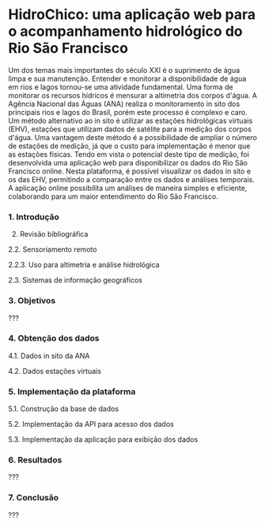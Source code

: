 # HidroChico: uma aplicação web para o acompanhamento hidrológico do Rio São Francisco

Um dos temas mais importantes do século XXI é o suprimento de água limpa e sua manutenção. Entender e monitorar a disponibilidade de água em rios e lagos tornou-se uma atividade fundamental. Uma forma de monitorar os recursos hídricos é mensurar a altimetria dos corpos d'água. A Agência Nacional das Águas (ANA) realiza o monitoramento in sito dos principais rios e lagos do Brasil, porém este processo é complexo e caro. Um método alternativo ao in sito é utilizar as estações hidrológicas virtuais (EHV), estações que utilizam dados de satélite para a medição dos corpos d'água. Uma vantagem deste método é a possibilidade de ampliar o número de estações de medição, já que o custo para implementação é menor que as estações físicas. Tendo em vista o potencial deste tipo de medição, foi desenvolvida uma aplicação web para disponibilizar os dados do Rio São Francisco online. Nesta plataforma, é possível visualizar os dados in sito e os das EHV, permitindo a comparação entre os dados e análises temporais. A aplicação online possibilita um análises de maneira simples e eficiente, colaborando para um maior entendimento do Rio São Francisco.

### 1. Introdução

2. Revisão bibliográfica

2.2. Sensoriamento remoto

2.2.3. Uso para altimetria e análise hidrológica

2.3. Sistemas de informação geográficos

### 3. Objetivos

???

### 4. Obtenção dos dados

4.1. Dados in sito da ANA

4.2. Dados estações virtuais

### 5. Implementação da plataforma

5.1. Construção da base de dados

5.2. Implementação da API para acesso dos dados

5.3. Implementação da aplicação para exibição dos dados

### 6. Resultados

???

### 7. Conclusão

???
